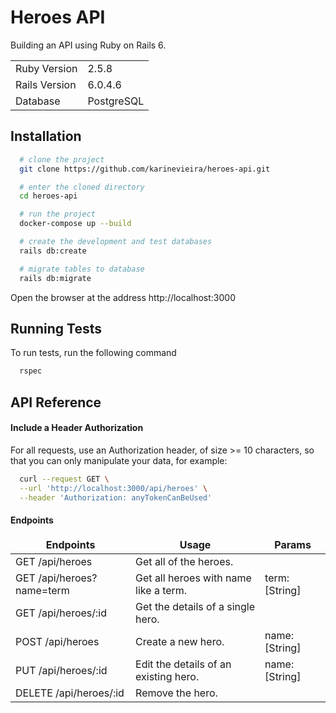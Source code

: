 # Heroes API

Building an API using Ruby on Rails 6.

<table>
  <tr>
    <td>Ruby Version</td>
    <td>2.5.8</td>
  </tr>
  <tr>
    <td>Rails Version</td>
    <td>6.0.4.6</td>
  </tr>
  <tr>
    <td>Database</td>
    <td>PostgreSQL</td>
  </tr>
</table>

## Installation

```bash
  # clone the project
  git clone https://github.com/karinevieira/heroes-api.git

  # enter the cloned directory
  cd heroes-api

  # run the project
  docker-compose up --build

  # create the development and test databases
  rails db:create

  # migrate tables to database
  rails db:migrate
```
Open the browser at the address http://localhost:3000 

## Running Tests

To run tests, run the following command

```bash
  rspec
```

## API Reference

#### Include a Header Authorization

For all requests, use an Authorization header, of size >= 10 characters, so that you can only manipulate your data, for example:

```bash
  curl --request GET \
  --url 'http://localhost:3000/api/heroes' \
  --header 'Authorization: anyTokenCanBeUsed'
```

#### Endpoints

<table>
  <thead style="font-weight: bold; text-align:center;">
    <tr>
      <td>Endpoints</td>
      <td>Usage</td>
      <td>Params</td>
    </tr>
  </thead>
  <tbody>
    <tr>
      <td>GET /api/heroes</td>
      <td>Get all of the heroes.</td>
      <td></td>
    </tr>
    <tr>
      <td>GET /api/heroes?name=term</td>
      <td>Get all heroes with name like a term.</td>
      <td>term: [String]</td>
    </tr>
    <tr>
      <td>GET /api/heroes/:id</td>
      <td>Get the details of a single hero.</td>
      <td></td>
    </tr>
    <tr>
      <td>POST /api/heroes</td>
      <td>Create a new hero.</td>
      <td>name: [String]</td>
    </tr>
    <tr>
      <td>PUT /api/heroes/:id</td>
      <td>Edit the details of an existing hero.</td>
      <td>name: [String]</td>
    </tr>
    <tr>
      <td>DELETE /api/heroes/:id</td>
      <td>Remove the hero.</td>
      <td></td>
    </tr>
  </tbody>
</table>